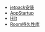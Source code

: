 - [jetpack安装](/android-jetpack/jetpack安装)
- [AppStartup](/android-jetpack/AppStartup)
- [Hilt](/android-jetpack/Hilt)
- [Room持久性库](/android-jetpack/Room持久性库)

